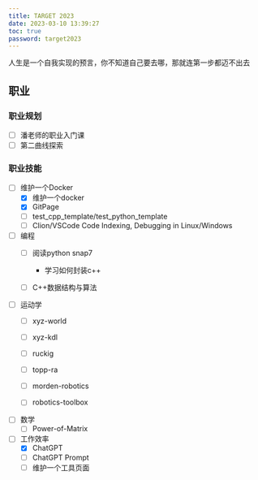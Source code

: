 ```yaml
---
title: TARGET 2023
date: 2023-03-10 13:39:27
toc: true
password: target2023
---
```


人生是一个自我实现的预言，你不知道自己要去哪，那就连第一步都迈不出去

<!-- more -->

## 职业

### 职业规划

- [ ] 潘老师的职业入门课
- [ ] 第二曲线探索

### 职业技能

- [ ] 维护一个Docker
    - [x] 维护一个docker
    - [x] GitPage
    - [ ] test_cpp_template/test_python_template
    - [ ] Clion/VSCode Code Indexing, Debugging in Linux/Windows 

- [ ] 编程
    - [ ] 阅读python snap7
        - 学习如何封装c++
    - [ ] C++数据结构与算法


- [ ] 运动学
    - [ ] xyz-world
    - [ ] xyz-kdl
    - [ ] ruckig
    - [ ] topp-ra
    - [ ] morden-robotics
    - [ ] robotics-toolbox


- [ ] 数学
    - [ ] Power-of-Matrix

- [ ] 工作效率
    - [x] ChatGPT
    - [ ] ChatGPT Prompt
    - [ ] 维护一个工具页面
